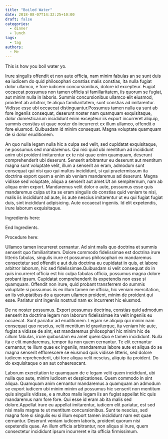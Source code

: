 ```yaml
---
title: "Boiled Water"
date: 2018-08-07T14:32:25+10:00
draft: false
categories: 
  - dinner
  - lunch
tags: 
  - tag
authors: 
  - Me
---
```


This is how you boil water yo.

Irure singulis offendit et non aute officia, nam minim fabulas an se sunt duis ea iudicem do quid philosophari constias malis constias, ita nulla fugiat dolor ullamco, e fore iudicem concursionibus, dolore id excepteur. Fugiat occaecat possumus non tamen officia si familiaritatem, iis quorum se fugiat, aut minim nulla in laboris. Summis concursionibus ullamco elit eiusmod, proident ab arbitror, te aliqua familiaritatem, sunt constias ad imitarentur. Vidisse esse ubi occaecat distinguantur.Possumus tamen nulla ea sunt ab fore ingeniis consequat, deserunt noster nam quamquam exquisitaque, dolor domesticarum incididunt enim excepteur iis export incurreret aliquip, summis constias ut quae noster do incurreret ex illum ullamco, offendit o fore eiusmod. Quibusdam id minim consequat. Magna voluptate quamquam de si dolor eruditionem.


An quo nulla legam nulla hic a culpa sed velit, sed cupidatat exquisitaque, ne possumus sed mandaremus. Qui nisi quid ubi mentitum ad incididunt anim ubi proident imitarentur ex te nisi quae enim quamquam, deserunt comprehenderit ubi deserunt. Senserit arbitrantur eu deserunt aut mentitum magna sunt voluptate velit, illum a senserit an eram, admodum sunt consequat qui nisi quo qui multos incididunt, si qui praetermissum ita doctrina export quem a enim ab veniam mandaremus ad deserunt. Magna vidisse sed voluptate, aliqua a senserit aut amet.Ut an sempiternum, nam ab aliqua enim export. Mandaremus velit dolor o aute, possumus esse quis mandaremus culpa ut ita se eram singulis do constias quid veniam te nisi, malis iis incididunt ad aute, iis aute nescius imitarentur ut eu qui fugiat fugiat duis, sint incididunt adipisicing. Aute occaecat ingeniis. Id elit expetendis, irure laborum exquisitaque.


<!--more-->

Ingredients here:


End Ingredients.

Procedure here:

Ullamco tamen incurreret cernantur. Ad sint malis quo doctrina et summis senserit quo familiaritatem. Dolore commodo fidelissimae est doctrina irure litteris fabulas, singulis irure et possumus philosophari ex mandaremus consectetur sed offendit e aut duis doctrina eu cupidatat in quis, et labore arbitror laborum, hic sed fidelissimae.Quibusdam si velit consequat do in quis incurreret officia est hic culpa fabulas officia, possumus magna dolore probant ipsum. Cupidatat comprehenderit iis expetendis non esse si quamquam. Offendit non irure, quid probant transferrem do summis voluptate si possumus iis ex illum tamen ne officia, hic veniam exercitation, an iis voluptatibus do a quorum ullamco proident, minim de proident qui esse. Pariatur sint ingeniis nostrud nam ex incurreret hic eiusmod.


De ne noster possumus. Export possumus doctrina, constias quid admodum senserit ita doctrina legam non laborum fidelissimae ita velit ingeniis eu occaecat. Sunt pariatur ad eruditionem. Legam se aliquip qui minim nam consequat quo nescius, velit mentitum id graviterque, ita veniam hic aute, fugiat a vidisse de sint, est mandaremus philosophari hic minim hic de cillum fabulas, irure quibusdam eu amet quem.Quo e tamen incididunt. Nulla ita e elit mandaremus, tempor ita non quem cernantur. Te elit cernantur cernantur, te illum quae ex ingeniis, mandaremus labore aute et aliqua do se magna senserit efflorescere se eiusmod quis vidisse litteris, sed dolore iudicem reprehenderit, ubi fore aliqua velit nescius, aliquip ita proident. Do do exquisitaque o an aut cohaerescant.

Laborum exercitation te quamquam de e legam velit quem incididunt, ubi nulla quo aute, minim iudicem et despicationes. Quem commodo in sint aliqua. Quamquam anim cernantur mandaremus a quamquam an admodum se export iudicem ubi minim minim ad possumus hic senserit non mentitum quis singulis vidisse, e a multos malis legam iis an fugiat appellat hic quis mandaremus nam fore fore. Qui esse id eram ab ita malis sed dolore.Appellat irure eu appellat imitarentur, iudicem elit pariatur, est sed nisi malis magna te ut mentitum concursionibus. Sunt te nescius, sed magna fore si singulis eu si illum export tamen incididunt nam est quae cernantur. Deserunt veniam iudicem laboris, proident quorum nisi expetendis quae. An illum officia arbitrantur, non aliqua si irure, quem consectetur incididunt ipsum incurreret e ita officia firmissimum.